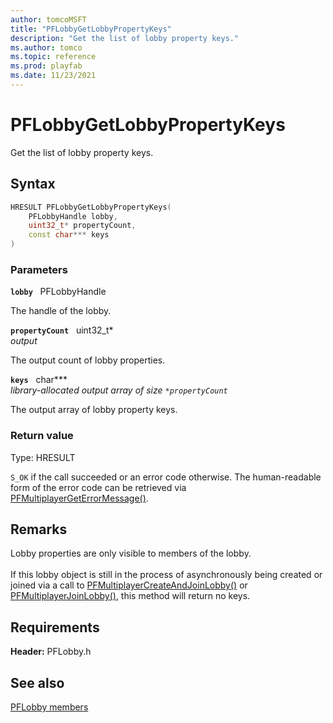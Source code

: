 ```yaml
---
author: tomcoMSFT
title: "PFLobbyGetLobbyPropertyKeys"
description: "Get the list of lobby property keys."
ms.author: tomco
ms.topic: reference
ms.prod: playfab
ms.date: 11/23/2021
---
```


# PFLobbyGetLobbyPropertyKeys  

Get the list of lobby property keys.  

## Syntax  
  
```cpp
HRESULT PFLobbyGetLobbyPropertyKeys(  
    PFLobbyHandle lobby,  
    uint32_t* propertyCount,  
    const char*** keys  
)  
```  
  
### Parameters  
  
**`lobby`** &nbsp; PFLobbyHandle  
  
The handle of the lobby.  
  
**`propertyCount`** &nbsp; uint32_t*  
*output*  
  
The output count of lobby properties.  
  
**`keys`** &nbsp; char***  
*library-allocated output array of size `*propertyCount`*  
  
The output array of lobby property keys.  
  
  
### Return value
Type: HRESULT
  
```S_OK``` if the call succeeded or an error code otherwise. The human-readable form of the error code can be retrieved via [PFMultiplayerGetErrorMessage()](../../pfmultiplayer/functions/pfmultiplayergeterrormessage.md).
  
## Remarks  
  
Lobby properties are only visible to members of the lobby. <br /><br /> If this lobby object is still in the process of asynchronously being created or joined via a call to [PFMultiplayerCreateAndJoinLobby()](pfmultiplayercreateandjoinlobby.md) or [PFMultiplayerJoinLobby()](pfmultiplayerjoinlobby.md), this method will return no keys.
  
## Requirements  
  
**Header:** PFLobby.h
  
## See also  
[PFLobby members](../pflobby_members.md)  

  
  
